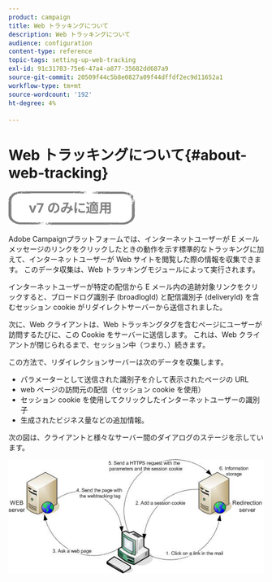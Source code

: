 ```yaml
---
product: campaign
title: Web トラッキングについて
description: Web トラッキングについて
audience: configuration
content-type: reference
topic-tags: setting-up-web-tracking
exl-id: 91c31703-75e6-47a4-a877-35682dd687a9
source-git-commit: 20509f44c5b8e0827a09f44dffdf2ec9d11652a1
workflow-type: tm+mt
source-wordcount: '192'
ht-degree: 4%

---
```


# Web トラッキングについて{#about-web-tracking}

![](../../assets/v7-only.svg)

Adobe Campaignプラットフォームでは、インターネットユーザーが E メールメッセージのリンクをクリックしたときの動作を示す標準的なトラッキングに加えて、インターネットユーザーが Web サイトを閲覧した際の情報を収集できます。 このデータ収集は、Web トラッキングモジュールによって実行されます。

インターネットユーザーが特定の配信から E メール内の追跡対象リンクをクリックすると、ブロードログ識別子 (broadlogId) と配信識別子 (deliveryId) を含むセッション cookie がリダイレクトサーバーから送信されました。

次に、Web クライアントは、Web トラッキングタグを含むページにユーザーが訪問するたびに、この Cookie をサーバーに送信します。 これは、Web クライアントが閉じられるまで、セッション中（つまり、）続きます。

この方法で、リダイレクションサーバーは次のデータを収集します。

* パラメーターとして送信された識別子を介して表示されたページの URL
* web ページの訪問元の配信（セッション cookie を使用）
* セッション cookie を使用してクリックしたインターネットユーザーの識別子
* 生成されたビジネス量などの追加情報。

次の図は、クライアントと様々なサーバー間のダイアログのステージを示しています。

![](assets/d_ncs_integration_webtracking_structure1.png)
